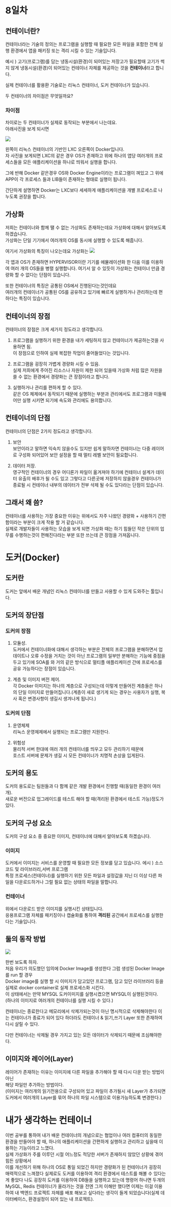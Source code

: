 # 8일차

## 컨테이너란?
  컨테이너라는 기술의 정의는 프로그램을 실행할 때 필요한 모든 파일을 포함한 전체 실행 환경에서 앱을 패키징 또는 격리 시킬 수 있는 기술입니다.  
    
  예시 ) 고기(프로그램)를 담는 냉동시설(환경)이 되어있는 저장고가 필요할때 고기가 썩지 않게 냉동시설(환경)이 되어있는 컨테이너 자체를 제공하는 것을 **컨테이너**라고 합니다.

  실제 컨테이너를 활용환 기술로는 리눅스 컨테이너, 도커 컨테이너가 있습니다.  

  두 컨테이너의 차이점은 무엇일까요?  
  
### 차이점
차이로는 두 컨테이너가 실제로 동작되는 부분에서 나는데요.   
아래사진을 보게 되시면

![](https://www.redhat.com/rhdc/managed-files/traditional-linux-containers-vs-docker_0.png)

왼쪽이 리눅스 컨테이너의 기반인 LXC 오른쪽이 Docker입니다.  
자 사진을 보게되면 LXC의 같은 경우 OS가 존재하고 위에 하나의 앱당 여러개의 프로세스들을 모든 애플리케이션을 하나로 띄워서 실행을 합니다.    

그에 반해 Docker 같은경우 OS와 Docker Engine이라는 프로그램이 껴있고 그 위에 APP이 각 프로세스 들과 LIB들이 존재하는 형태로 실행이 됩니다.

간단하게 설명하면 Docker는 LXC보다 세세하게 애플리케이션을 개별 프로세스로 나누도록 권장을 합니다.
  
## 가상화
저희는 컨테이너와 함께 땔 수 없는 가상화도 존재하는데요 가상화에 대해서 알아보도록 하겠습니다.  
가상화는 단일 기기에서 여러개의 OS를 동시에 실행할 수 있도록 해줍니다.  

여기서 가상화의 특징이 나오는데요 가상화는
![](https://www.redhat.com/rhdc/managed-files/virtualization-vs-containers.png)

각 앱과 OS가 존재하면 HYPERVISOR이란 기기를 에뮬레이션화 한 다음 이를 이용하여 여러 개의 OS들을 병렬 실행합니다. 여기서 알 수 있듯이 가상화는 컨테이너 만큼 경량화 할 수 없다는 단점이 있습니다.

또한 컨테이너의 특징은 공통된 OS에서 진행된다는것인데요  
여러개의 컨테이너가 공통된 OS를 공유하고 있기에 빠르게 실행하거나 관리하는데 편하다는 특징이 있습니다.

## 컨테이너의 장점
컨테이너의 장점은 크게 세가지 정도라고 생각합니다.  
1. 프로그램을 실행하기 위한 환경을 내가 세팅하지 않고 컨테이너가 제공하는것을 사용하면 됨.   
이 장점으로 인하여 실제 복잡한 작업이 줄어들었다는 것입니다.  

2. 프로그램을 굉장히 가볍게 경량화 시킬 수 있음.   
실제 저희에게 주어진 리소스나 자원이 제한 되어 있을때 가상화 처럼 많은 자원을 쓸 수 없는 환경에서 경량화는 큰 장점이라고 합니다.   

3. 실행하거나 관리를 편하게 할 수 있다.   
같은 OS 체제에서 동작되기 때문에 실행하는 부분과 관리에서도 프로그램과 미들웨어만 실행 시키면 되기에 속도와 관리에도 용의합니다.

## 컨테이너의 단점
컨테이너의 단점은 2가지 정도라고 생각합니다.   
1. 보안  
보안이라고 말하면 익숙치 않을수도 있지만 쉽게 말하자면 컨테이너는 다중 레이어로 구성화 되어있어  보안 설정을 할 때 멀티 레벨 보안이 필요합니다.   

2. 데이터 저장.  
영구적인 컨테이너의 경우 어디론가 파일이 옮겨져야 하기에 컨테이너 설계가 데이터 유출의 배후가 될 수도 있고 그렇다고 다른곳에 저장하지 않을경우 컨테이너가 종료될 시 컨테이너 내부의 데이터가 전부 삭제 될 수도 있다라는 단점이 있습니다.

## 그래서 왜 씀?
컨테이너를 사용하는 가장 중요한 이유는 위에서도 자주 나왔던 경량화 + 사용하기 간편함이라는 부분이 크게 작용 할 거 같습니다.   
실제로 개발자들이 사용하는 모습을 보게 되면 가상화 때는 하기 힘들던 작은 단위의 업무를 수행하는것이 편해진다라는 부분 또한 쓰는데 큰 장점을 가져옵니다. 

# 도커(Docker)
## 도커란
도커는 앞에서 배운 개념인 리눅스 컨테이너를 만들고 사용할 수 있게 도와주는 툴입니다.

## 도커의 장단점
### 도커의 장점

1. 모듈성.  
도커에서 컨테이너화에 대해서 생각하는 부분은 전체의 프로그램을 분해하면서 업데이트나 오류 수정을 거치는 것이 아닌 프로그램의 일부만 분해하는 기능에 중점을 두고 있기에 SOA를 와 거의 같은 방식으로 멀티플 애플리케이션 간에 프로세스를 공유 가능하다는 장점이 있습니다.

2. 계층 및 이미지 버전 제어.   
각 Docker 이미지는 하나의 계층으로 구성되는데 이렇게 만들어진 계층들은 하나의 단일 이미지로 만들어집니다.(계층이 새로 생기게 되는 경우는 사용자가 실행, 복사 혹은 변경사항이 생길시 생겨나게 됩니다.)    

### 도커의 단점

1. 운영체제  
리눅스 운영체제에서 실행되는 프로그램만 지원한다.

2. 위험성  
물리적 서버 한대에 여러 개의 컨테이너를 띄우고 모두 관리하기 때문에  
호스트 서버에 문제가 생길 시 모든 컨테이너가 치명적 손상을 입게된다.

## 도커의 용도  
도커의 용도로는 팀원들과 다 함께 같은 개발 환경에서 진행할 때(동일한 환경이 여러개).  
새로운 버전으로 업그레이드를 테스트 해야 할 때(격리된 환경에서 테스트 가능)정도가 있다.

## 도커의 구성 요소
도커의 구성 요소 중 중요한 이미지, 컨테이너에 대해서 알아보도록 하곘습니다.

### 이미지
도커에서 이미지는 서비스를 운영할 때 필요한 모든 정보를 담고 있습니다.
에시 ) 소스코드 및 라이브러리,서버 프로그램  
특정 프로세스(컨테이너)를 실행하기 위한 모든 파일과 설정값을 지닌 더 이상 다른 파일을 다운로드하거나 그럴 필요 없는 상태의 파일을 말합니다.  

### 컨테이너  
위에서 다운로드 받은 이미지를 실행시킨 상태입니다.  
응용프로그램 자체를 패키징이나 캡슐화를 통하여 **격리된** 공간에서 프로세스를 실행한다는 기술입니다.

## 둘의 동작 방법
![](https://blog.kakaocdn.net/dn/ZR1qF/btq6WPzgJKN/FA3nqYDDsdKQueMKsnGaSk/img.png)  

한번 보도록 하자.  
처음 우리가 의도했던 임의에 Docker Image를 생성한다 그럼 생성된 Docker Image를 run 할 경우  
Docker image를 실행 할 시 이미지가 담고있던 프로그램, 담고 있던 라이브러리 등을 실제로 docker container로 실제 프로세스화 시킨다.  
이 상태에서는 만약 MYSQL 도커이미지를 실행시켰으면 MYSQL이 실행된것이다.  
(하나의 이미지로 여러개의 컨테이너를 실행 시킬 수 있다.)

컨테이너는 종료한다고 메모리에서 삭제가되는것이 아닌 명시적으로 삭제해야한다 이는 컨테이너가 종료가 되어 있다 하더라도 컨테이너 & 읽기,쓰기 Layer 또한 존재하여 다시 살릴 수 있다.

다만 컨테이너는 삭제될 경우 가지고 있는 모든 데이터가 삭제되기 때문에 조심해야한다.

## 이미지와 레이어(Layer)
레이어가 존재하는 이유는 이미지에 다른 파일을 추가해야 할 때 다시 다운 받는 방법이 아닌  
해당 파일만 추가하는 방법이다.  
(이미지는 여러개의 읽기전용으로 구성되어 있고 파일이 추가될시 새 Layer가 추가되면 도커에서 여러개의 Layer를 묶어 하나의 파일 시스템으로 이용가능하도록 변경한다.)

# 내가 생각하는 컨테이너
이번 공부를 통하여 내가 배운 컨테이너의 개념으로는 협업이나 여러 컴퓨터의 동일한 환경을 만들어야 할 때, 하나의 애플리케이션을 간편하게 실행하고 관리하고 싶을때 이용하는 기능이라고 느꼈다.  
실제 가상화가 주를 이루던 시절 어느정도 적당한 서버가 존재하지 않았던 상황에 겪어 힘든 상황에서  
이를 개선하기 위해 하나의 OS로 통일 되었긴 하지만 경량화가 된 컨테이너가 굉장히 매력적으로 느껴졌다 실제로도 도커를 이용하여 격리 환경에서 테스트를 해볼 수 있다는게 좋았다 나도 굉장히 도커를 이용하여 DB들을 실행하고 있는데 명령어 하나면 두개의 MySQL, Redis 컨테이너가 올라가는 것을 전엔 그저 이해만 했다면 이제는 이걸 이용하여 내 백엔드 프로젝트 자체를 배포 해보고 싶다라는 생각이 들게 되었습니다(실제 데이터베이스, 환경설정이 되어 있는 내 프로젝트).
